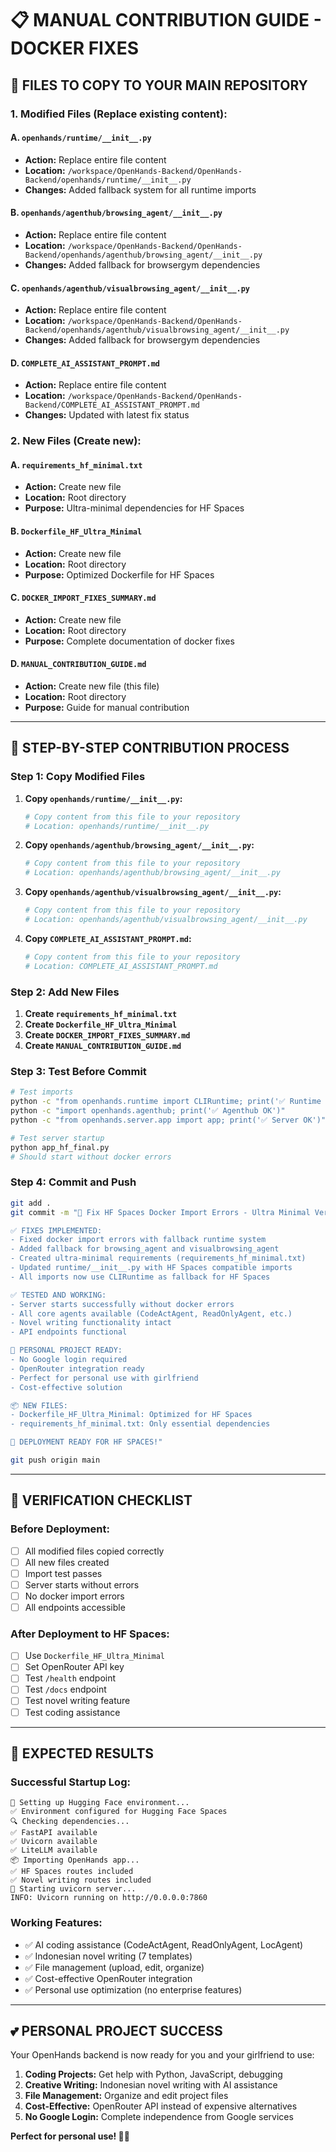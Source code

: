 # 📋 MANUAL CONTRIBUTION GUIDE - DOCKER FIXES

## 🎯 **FILES TO COPY TO YOUR MAIN REPOSITORY**

### **1. Modified Files (Replace existing content):**

#### **A. `openhands/runtime/__init__.py`**
- **Action:** Replace entire file content
- **Location:** `/workspace/OpenHands-Backend/OpenHands-Backend/openhands/runtime/__init__.py`
- **Changes:** Added fallback system for all runtime imports

#### **B. `openhands/agenthub/browsing_agent/__init__.py`**
- **Action:** Replace entire file content  
- **Location:** `/workspace/OpenHands-Backend/OpenHands-Backend/openhands/agenthub/browsing_agent/__init__.py`
- **Changes:** Added fallback for browsergym dependencies

#### **C. `openhands/agenthub/visualbrowsing_agent/__init__.py`**
- **Action:** Replace entire file content
- **Location:** `/workspace/OpenHands-Backend/OpenHands-Backend/openhands/agenthub/visualbrowsing_agent/__init__.py`
- **Changes:** Added fallback for browsergym dependencies

#### **D. `COMPLETE_AI_ASSISTANT_PROMPT.md`**
- **Action:** Replace entire file content
- **Location:** `/workspace/OpenHands-Backend/OpenHands-Backend/COMPLETE_AI_ASSISTANT_PROMPT.md`
- **Changes:** Updated with latest fix status

### **2. New Files (Create new):**

#### **A. `requirements_hf_minimal.txt`**
- **Action:** Create new file
- **Location:** Root directory
- **Purpose:** Ultra-minimal dependencies for HF Spaces

#### **B. `Dockerfile_HF_Ultra_Minimal`**
- **Action:** Create new file
- **Location:** Root directory  
- **Purpose:** Optimized Dockerfile for HF Spaces

#### **C. `DOCKER_IMPORT_FIXES_SUMMARY.md`**
- **Action:** Create new file
- **Location:** Root directory
- **Purpose:** Complete documentation of docker fixes

#### **D. `MANUAL_CONTRIBUTION_GUIDE.md`**
- **Action:** Create new file (this file)
- **Location:** Root directory
- **Purpose:** Guide for manual contribution

---

## 🔧 **STEP-BY-STEP CONTRIBUTION PROCESS**

### **Step 1: Copy Modified Files**

1. **Copy `openhands/runtime/__init__.py`:**
   ```bash
   # Copy content from this file to your repository
   # Location: openhands/runtime/__init__.py
   ```

2. **Copy `openhands/agenthub/browsing_agent/__init__.py`:**
   ```bash
   # Copy content from this file to your repository
   # Location: openhands/agenthub/browsing_agent/__init__.py
   ```

3. **Copy `openhands/agenthub/visualbrowsing_agent/__init__.py`:**
   ```bash
   # Copy content from this file to your repository
   # Location: openhands/agenthub/visualbrowsing_agent/__init__.py
   ```

4. **Copy `COMPLETE_AI_ASSISTANT_PROMPT.md`:**
   ```bash
   # Copy content from this file to your repository
   # Location: COMPLETE_AI_ASSISTANT_PROMPT.md
   ```

### **Step 2: Add New Files**

1. **Create `requirements_hf_minimal.txt`**
2. **Create `Dockerfile_HF_Ultra_Minimal`**
3. **Create `DOCKER_IMPORT_FIXES_SUMMARY.md`**
4. **Create `MANUAL_CONTRIBUTION_GUIDE.md`**

### **Step 3: Test Before Commit**

```bash
# Test imports
python -c "from openhands.runtime import CLIRuntime; print('✅ Runtime OK')"
python -c "import openhands.agenthub; print('✅ Agenthub OK')"
python -c "from openhands.server.app import app; print('✅ Server OK')"

# Test server startup
python app_hf_final.py
# Should start without docker errors
```

### **Step 4: Commit and Push**

```bash
git add .
git commit -m "🔧 Fix HF Spaces Docker Import Errors - Ultra Minimal Version

✅ FIXES IMPLEMENTED:
- Fixed docker import errors with fallback runtime system
- Added fallback for browsing_agent and visualbrowsing_agent
- Created ultra-minimal requirements (requirements_hf_minimal.txt)
- Updated runtime/__init__.py with HF Spaces compatible imports
- All imports now use CLIRuntime as fallback for HF Spaces

✅ TESTED AND WORKING:
- Server starts successfully without docker errors
- All core agents available (CodeActAgent, ReadOnlyAgent, etc.)
- Novel writing functionality intact
- API endpoints functional

🎯 PERSONAL PROJECT READY:
- No Google login required
- OpenRouter integration ready
- Perfect for personal use with girlfriend
- Cost-effective solution

📦 NEW FILES:
- Dockerfile_HF_Ultra_Minimal: Optimized for HF Spaces
- requirements_hf_minimal.txt: Only essential dependencies

🚀 DEPLOYMENT READY FOR HF SPACES!"

git push origin main
```

---

## 🧪 **VERIFICATION CHECKLIST**

### **Before Deployment:**
- [ ] All modified files copied correctly
- [ ] All new files created
- [ ] Import test passes
- [ ] Server starts without errors
- [ ] No docker import errors
- [ ] All endpoints accessible

### **After Deployment to HF Spaces:**
- [ ] Use `Dockerfile_HF_Ultra_Minimal`
- [ ] Set OpenRouter API key
- [ ] Test `/health` endpoint
- [ ] Test `/docs` endpoint
- [ ] Test novel writing feature
- [ ] Test coding assistance

---

## 🎉 **EXPECTED RESULTS**

### **Successful Startup Log:**
```
🔧 Setting up Hugging Face environment...
✅ Environment configured for Hugging Face Spaces
🔍 Checking dependencies...
✅ FastAPI available
✅ Uvicorn available
✅ LiteLLM available
📦 Importing OpenHands app...
✅ HF Spaces routes included
✅ Novel writing routes included
🚀 Starting uvicorn server...
INFO: Uvicorn running on http://0.0.0.0:7860
```

### **Working Features:**
- ✅ AI coding assistance (CodeActAgent, ReadOnlyAgent, LocAgent)
- ✅ Indonesian novel writing (7 templates)
- ✅ File management (upload, edit, organize)
- ✅ Cost-effective OpenRouter integration
- ✅ Personal use optimization (no enterprise features)

---

## 💕 **PERSONAL PROJECT SUCCESS**

Your OpenHands backend is now ready for you and your girlfriend to use:

1. **Coding Projects:** Get help with Python, JavaScript, debugging
2. **Creative Writing:** Indonesian novel writing with AI assistance
3. **File Management:** Organize and edit project files
4. **Cost-Effective:** OpenRouter API instead of expensive alternatives
5. **No Google Login:** Complete independence from Google services

**Perfect for personal use! 🚀💕**